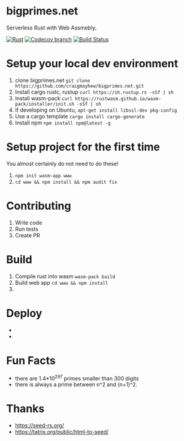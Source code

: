 bigprimes.net
======

Serverless Rust with Web Assmebly.

[![Rust](https://img.shields.io/badge/Rust%20%3E%3D%201.36-000.svg?style=flat-square&logo=rust&colorA=ffffff&style=popout)](https://rust-lang.org/)
[![Codecov branch](https://img.shields.io/codecov/c/github/craigmayhew/bigprimes.net/master.svg)](https://codecov.io/gh/craigmayhew/bigprimes.net)
[![Build Status](https://travis-ci.org/craigmayhew/bigprimes.net.svg?branch=master)](https://travis-ci.org/craigmayhew/bigprimes.net)

Setup your local dev environment
===

 1. clone bigprimes.net `git clone https://github.com/craigmayhew/bigprimes.net.git`
 2. Install cargo rustc, rustup `curl https://sh.rustup.rs -sSf | sh`
 3. Install wasm-pack `curl https://rustwasm.github.io/wasm-pack/installer/init.sh -sSf | sh`
 4. If developing on Ubuntu, `apt-get install libssl-dev pkg-config`
 5. Use a cargo template `cargo install cargo-generate`
 6. Install npm `npm install npm@latest -g`

Setup project for the first time
===
You almost certainly do not need to do these!
 1. `npm init wasm-app www`
 2. `cd www && npm install && npm audit fix`

Contributing
===

 1. Write code
 2. Run tests
 3. Create PR

Build
===

 1. Compile rust into wasm `wasm-pack build`
 2. Build web app `cd www && npm install`
 3. 
 
Deploy
===

 -
 -

Fun Facts
===
- there are 1.4\*10<sup>297</sup> primes smaller than 300 digits
- there is always a prime between n^2 and (n+1)^2.

Thanks
===
 - https://seed-rs.org/
 - https://tatrix.org/public/html-to-seed/
 